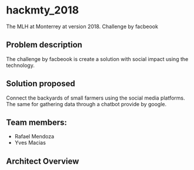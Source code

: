 # hackmty_2018
The MLH at Monterrey at version 2018. Challenge by facbeook 


## Problem description
The challenge by facbeook is create a solution with social impact using the technology. 

## Solution proposed
Connect the backyards of small farmers using the social media platforms. The same for gathering data through a chatbot provide by google. 


## Team members: 
* Rafael Mendoza
* Yves Macias 

## Architect Overview

